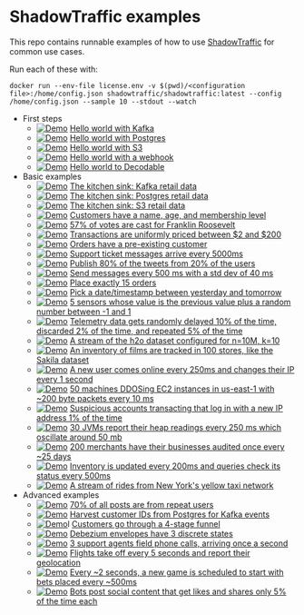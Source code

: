 # ShadowTraffic examples

This repo contains runnable examples of how to use [ShadowTraffic](http://shadowtraffic.io/) for common use cases.

Run each of these with:

```
docker run --env-file license.env -v $(pwd)/<configuration file>:/home/config.json shadowtraffic/shadowtraffic:latest --config /home/config.json --sample 10 --stdout --watch
```

- First steps
    - [![Demo](https://img.shields.io/badge/demo-%F0%9F%9A%80-%2396b939)](https://github.com/codespaces/new?machine=basicLinux32gb&repo=707805347&ref=main&devcontainer_path=.devcontainer%2Fhello-world-kafka%2Fdevcontainer.json) [Hello world with Kafka](hello-world-kafka.json)
    - [![Demo](https://img.shields.io/badge/demo-%F0%9F%9A%80-%2396b939)](https://github.com/codespaces/new?machine=basicLinux32gb&repo=707805347&ref=main&devcontainer_path=.devcontainer%2Fhello-world-postgres%2Fdevcontainer.json) [Hello world with Postgres](hello-world-postgres.json)
    - [![Demo](https://img.shields.io/badge/demo-%F0%9F%9A%80-%2396b939)](https://github.com/codespaces/new?machine=basicLinux32gb&repo=707805347&ref=main&devcontainer_path=.devcontainer%2Fhello-world-s3%2Fdevcontainer.json) [Hello world with S3](hello-world-s3.json)
    - [![Demo](https://img.shields.io/badge/demo-%F0%9F%9A%80-%2396b939)](https://github.com/codespaces/new?machine=basicLinux32gb&repo=707805347&ref=main&devcontainer_path=.devcontainer%2Fhello-world-webhook%2Fdevcontainer.json) [Hello world with a webhook](hello-world-webhook.json)
    - [![Demo](https://img.shields.io/badge/demo-%F0%9F%9A%80-%2396b939)](https://github.com/codespaces/new?machine=basicLinux32gb&repo=707805347&ref=main&devcontainer_path=.devcontainer%2Fdecodable%2Fdevcontainer.json) [Hello world to Decodable](decodable.json)
- Basic examples
    - [![Demo](https://img.shields.io/badge/demo-%F0%9F%9A%80-%2396b939)](https://github.com/codespaces/new?machine=basicLinux32gb&repo=707805347&ref=main&devcontainer_path=.devcontainer%2Fkafka-retail%2Fdevcontainer.json) [The kitchen sink: Kafka retail data](kafka-retail.json)
    - [![Demo](https://img.shields.io/badge/demo-%F0%9F%9A%80-%2396b939)](https://github.com/codespaces/new?machine=basicLinux32gb&repo=707805347&ref=main&devcontainer_path=.devcontainer%2Fpostgres-retail%2Fdevcontainer.json) [The kitchen sink: Postgres retail data](postgres-retail.json)
    - [![Demo](https://img.shields.io/badge/demo-%F0%9F%9A%80-%2396b939)](https://github.com/codespaces/new?machine=basicLinux32gb&repo=707805347&ref=main&devcontainer_path=.devcontainer%2Fs3-retail%2Fdevcontainer.json) [The kitchen sink: S3 retail data](s3-retail.json)
    - [![Demo](https://img.shields.io/badge/demo-%F0%9F%9A%80-%2396b939)](https://github.com/codespaces/new?machine=basicLinux32gb&repo=707805347&ref=main&devcontainer_path=.devcontainer%2Fbasic-customer%2Fdevcontainer.json) [Customers have a name, age, and membership level](basic-customer.json)
    - [![Demo](https://img.shields.io/badge/demo-%F0%9F%9A%80-%2396b939)](https://github.com/codespaces/new?machine=basicLinux32gb&repo=707805347&ref=main&devcontainer_path=.devcontainer%2Fvotes%2Fdevcontainer.json) [57% of votes are cast for Franklin Roosevelt](votes.json)
    - [![Demo](https://img.shields.io/badge/demo-%F0%9F%9A%80-%2396b939)](https://github.com/codespaces/new?machine=basicLinux32gb&repo=707805347&ref=main&devcontainer_path=.devcontainer%2Ftransactions%2Fdevcontainer.json) [Transactions are uniformly priced between $2 and $200](transactions.json)
    - [![Demo](https://img.shields.io/badge/demo-%F0%9F%9A%80-%2396b939)](https://github.com/codespaces/new?machine=basicLinux32gb&repo=707805347&ref=main&devcontainer_path=.devcontainer%2Fcustomers-orders%2Fdevcontainer.json) [Orders have a pre-existing customer](customers-orders.json)
    - [![Demo](https://img.shields.io/badge/demo-%F0%9F%9A%80-%2396b939)](https://github.com/codespaces/new?machine=basicLinux32gb&repo=707805347&ref=main&devcontainer_path=.devcontainer%2Fsupport-tickets%2Fdevcontainer.json) [Support ticket messages arrive every 5000ms](support-tickets.json)
    - [![Demo](https://img.shields.io/badge/demo-%F0%9F%9A%80-%2396b939)](https://github.com/codespaces/new?machine=basicLinux32gb&repo=707805347&ref=main&devcontainer_path=.devcontainer%2Ftweets%2Fdevcontainer.json) [Publish 80% of the tweets from 20% of the users](tweets.json)
    - [![Demo](https://img.shields.io/badge/demo-%F0%9F%9A%80-%2396b939)](https://github.com/codespaces/new?machine=basicLinux32gb&repo=707805347&ref=main&devcontainer_path=.devcontainer%2Fthrottle%2Fdevcontainer.json) [Send messages every 500 ms with a std dev of 40 ms](throttle.json)
    - [![Demo](https://img.shields.io/badge/demo-%F0%9F%9A%80-%2396b939)](https://github.com/codespaces/new?machine=basicLinux32gb&repo=707805347&ref=main&devcontainer_path=.devcontainer%2Fexactly%2Fdevcontainer.json) [Place exactly 15 orders](exactly.json)
    - [![Demo](https://img.shields.io/badge/demo-%F0%9F%9A%80-%2396b939)](https://github.com/codespaces/new?machine=basicLinux32gb&repo=707805347&ref=main&devcontainer_path=.devcontainer%2Ftime%2Fdevcontainer.json) [Pick a date/timestamp between yesterday and tomorrow](time.json)
    - [![Demo](https://img.shields.io/badge/demo-%F0%9F%9A%80-%2396b939)](https://github.com/codespaces/new?machine=basicLinux32gb&repo=707805347&ref=main&devcontainer_path=.devcontainer%2Fsensors%2Fdevcontainer.json) [5 sensors whose value is the previous value plus a random number between -1 and 1](sensors.json)
    - [![Demo](https://img.shields.io/badge/demo-%F0%9F%9A%80-%2396b939)](https://github.com/codespaces/new?machine=basicLinux32gb&repo=707805347&ref=main&devcontainer_path=.devcontainer%2Ftelemetry%2Fdevcontainer.json) [Telemetry data gets randomly delayed 10% of the time, discarded 2% of the time, and repeated 5% of the time](telemetry.json)
    - [![Demo](https://img.shields.io/badge/demo-%F0%9F%9A%80-%2396b939)](https://github.com/codespaces/new?machine=basicLinux32gb&repo=707805347&ref=main&devcontainer_path=.devcontainer%2Fh2o%2Fdevcontainer.json) [A stream of the h2o dataset configured for n=10M, k=10](h2o.json)
    - [![Demo](https://img.shields.io/badge/demo-%F0%9F%9A%80-%2396b939)](https://github.com/codespaces/new?machine=basicLinux32gb&repo=707805347&ref=main&devcontainer_path=.devcontainer%2Fsakila%2Fdevcontainer.json) [An inventory of films are tracked in 100 stores, like the Sakila dataset](sakila.json)
    - [![Demo](https://img.shields.io/badge/demo-%F0%9F%9A%80-%2396b939)](https://github.com/codespaces/new?machine=basicLinux32gb&repo=707805347&ref=main&devcontainer_path=.devcontainer%2Fip-rotation%2Fdevcontainer.json) [A new user comes online every 250ms and changes their IP every 1 second](ip-rotation.json)
    - [![Demo](https://img.shields.io/badge/demo-%F0%9F%9A%80-%2396b939)](https://github.com/codespaces/new?machine=basicLinux32gb&repo=707805347&ref=main&devcontainer_path=.devcontainer%2Fddos%2Fdevcontainer.json) [50 machines DDOSing EC2 instances in us-east-1 with ~200 byte packets every 10 ms](ddos.json)
    - [![Demo](https://img.shields.io/badge/demo-%F0%9F%9A%80-%2396b939)](https://github.com/codespaces/new?machine=basicLinux32gb&repo=707805347&ref=main&devcontainer_path=.devcontainer%2Ffraud%2Fdevcontainer.json) [Suspicious accounts transacting that log in with a new IP address 1% of the time](fraud.json)
    - [![Demo](https://img.shields.io/badge/demo-%F0%9F%9A%80-%2396b939)](https://github.com/codespaces/new?machine=basicLinux32gb&repo=707805347&ref=main&devcontainer_path=.devcontainer%2Fheap-readings%2Fdevcontainer.json) [30 JVMs report their heap readings every 250 ms which oscillate around 50 mb](heap-readings.json)
    - [![Demo](https://img.shields.io/badge/demo-%F0%9F%9A%80-%2396b939)](https://github.com/codespaces/new?machine=basicLinux32gb&repo=707805347&ref=main&devcontainer_path=.devcontainer%2Faudits%2Fdevcontainer.json) [200 merchants have their businesses audited once every ~25 days](audits.json)
    - [![Demo](https://img.shields.io/badge/demo-%F0%9F%9A%80-%2396b939)](https://github.com/codespaces/new?machine=basicLinux32gb&repo=707805347&ref=main&devcontainer_path=.devcontainer%2Finventory-queries%2Fdevcontainer.json) [Inventory is updated every 200ms and queries check its status every 500ms](inventory-queries.json)
    - [![Demo](https://img.shields.io/badge/demo-%F0%9F%9A%80-%2396b939)](https://github.com/codespaces/new?machine=basicLinux32gb&repo=707805347&ref=main&devcontainer_path=.devcontainer%2Ftaxi-rides%2Fdevcontainer.json) [A stream of rides from New York's yellow taxi network](taxi-rides.json)
- Advanced examples
    - [![Demo](https://img.shields.io/badge/demo-%F0%9F%9A%80-%2396b939)](https://github.com/codespaces/new?machine=basicLinux32gb&repo=707805347&ref=main&devcontainer_path=.devcontainer%2Frepeat-users%2Fdevcontainer.json) [70% of all posts are from repeat users](repeat-users.json)
    - [![Demo](https://img.shields.io/badge/demo-%F0%9F%9A%80-%2396b939)](https://github.com/codespaces/new?machine=basicLinux32gb&repo=707805347&ref=main&devcontainer_path=.devcontainer%2Fcross-connection%2Fdevcontainer.json) [Harvest customer IDs from Postgres for Kafka events](cross-connection.json)
    - [![Demo](https://img.shields.io/badge/demo-%F0%9F%9A%80-%2396b939)](https://github.com/codespaces/new?machine=basicLinux32gb&repo=707805347&ref=main&devcontainer_path=.devcontainer%2Ffunnel%2Fdevcontainer.json)l [Customers go through a 4-stage funnel](funnel.json)
    - [![Demo](https://img.shields.io/badge/demo-%F0%9F%9A%80-%2396b939)](https://github.com/codespaces/new?machine=basicLinux32gb&repo=707805347&ref=main&devcontainer_path=.devcontainer%2Fcdc%2Fdevcontainer.json) [Debezium envelopes have 3 discrete states](cdc.json)
    - [![Demo](https://img.shields.io/badge/demo-%F0%9F%9A%80-%2396b939)](https://github.com/codespaces/new?machine=basicLinux32gb&repo=707805347&ref=main&devcontainer_path=.devcontainer%2Fcall-center%2Fdevcontainer.json) [3 support agents field phone calls, arriving once a second](call-center.json)
    - [![Demo](https://img.shields.io/badge/demo-%F0%9F%9A%80-%2396b939)](https://github.com/codespaces/new?machine=basicLinux32gb&repo=707805347&ref=main&devcontainer_path=.devcontainer%2Fflights%2Fdevcontainer.json) [Flights take off every 5 seconds and report their geolocation](flights.json)
    - [![Demo](https://img.shields.io/badge/demo-%F0%9F%9A%80-%2396b939)](https://github.com/codespaces/new?machine=basicLinux32gb&repo=707805347&ref=main&devcontainer_path=.devcontainer%2Fbets%2Fdevcontainer.json) [Every ~2 seconds, a new game is scheduled to start with bets placed every ~500ms](bets.json)
    - [![Demo](https://img.shields.io/badge/demo-%F0%9F%9A%80-%2396b939)](https://github.com/codespaces/new?machine=basicLinux32gb&repo=707805347&ref=main&devcontainer_path=.devcontainer%2Fbots%2Fdevcontainer.json) [Bots post social content that get likes and shares only 5% of the time each](bots.json)